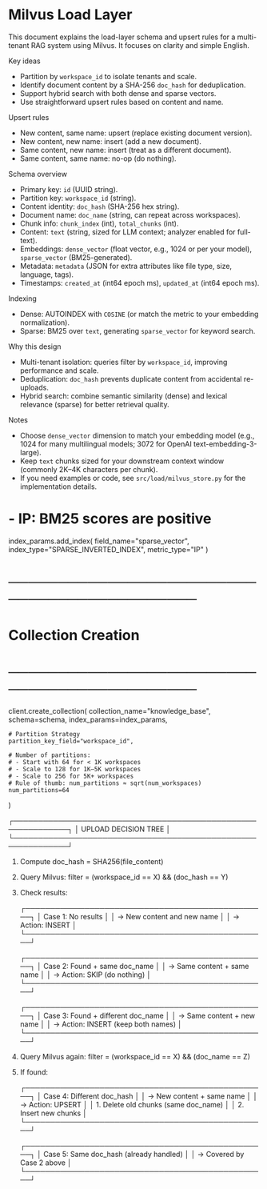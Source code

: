 # Milvus Load Layer  

This document explains the load-layer schema and upsert rules for a multi-tenant RAG system using Milvus. It focuses on clarity and simple English.

Key ideas
- Partition by `workspace_id` to isolate tenants and scale.
- Identify document content by a SHA-256 `doc_hash` for deduplication.
- Support hybrid search with both dense and sparse vectors.
- Use straightforward upsert rules based on content and name.

Upsert rules
- New content, same name: upsert (replace existing document version).
- New content, new name: insert (add a new document).
- Same content, new name: insert (treat as a different document).
- Same content, same name: no-op (do nothing).

Schema overview
- Primary key: `id` (UUID string).
- Partition key: `workspace_id` (string).
- Content identity: `doc_hash` (SHA-256 hex string).
- Document name: `doc_name` (string, can repeat across workspaces).
- Chunk info: `chunk_index` (int), `total_chunks` (int).
- Content: `text` (string, sized for LLM context; analyzer enabled for full-text).
- Embeddings: `dense_vector` (float vector, e.g., 1024 or per your model), `sparse_vector` (BM25-generated).
- Metadata: `metadata` (JSON for extra attributes like file type, size, language, tags).
- Timestamps: `created_at` (int64 epoch ms), `updated_at` (int64 epoch ms).

Indexing
- Dense: AUTOINDEX with `COSINE` (or match the metric to your embedding normalization).
- Sparse: BM25 over `text`, generating `sparse_vector` for keyword search.

Why this design
- Multi-tenant isolation: queries filter by `workspace_id`, improving performance and scale.
- Deduplication: `doc_hash` prevents duplicate content from accidental re-uploads.
- Hybrid search: combine semantic similarity (dense) and lexical relevance (sparse) for better retrieval quality.

Notes
- Choose `dense_vector` dimension to match your embedding model (e.g., 1024 for many multilingual models; 3072 for OpenAI text-embedding-3-large).
- Keep `text` chunks sized for your downstream context window (commonly 2K–4K characters per chunk).
- If you need examples or code, see `src/load/milvus_store.py` for the implementation details.
# - IP: BM25 scores are positive
index_params.add_index(
    field_name="sparse_vector",
    index_type="SPARSE_INVERTED_INDEX",
    metric_type="IP"
)

# ────────────────────────────────────────────
# Collection Creation
# ────────────────────────────────────────────
client.create_collection(
    collection_name="knowledge_base",
    schema=schema,
    index_params=index_params,
    
    # Partition Strategy
    partition_key_field="workspace_id",
    
    # Number of partitions:
    # - Start with 64 for < 1K workspaces
    # - Scale to 128 for 1K–5K workspaces
    # - Scale to 256 for 5K+ workspaces
    # Rule of thumb: num_partitions ≈ sqrt(num_workspaces)
    num_partitions=64
)

┌─────────────────────────────────────────────────────────────┐
│                    UPLOAD DECISION TREE                      │
└─────────────────────────────────────────────────────────────┘

1. Compute doc_hash = SHA256(file_content)

2. Query Milvus:
   filter = (workspace_id == X) && (doc_hash == Y)
   
3. Check results:

   ┌─────────────────────────────────────────────────┐
   │  Case 1: No results                             │
   │  → New content and new name                     │
   │  → Action: INSERT                               │
   └─────────────────────────────────────────────────┘

   ┌─────────────────────────────────────────────────┐
   │  Case 2: Found + same doc_name                  │
   │  → Same content + same name                     │
   │  → Action: SKIP (do nothing)                    │
   └─────────────────────────────────────────────────┘

   ┌─────────────────────────────────────────────────┐
   │  Case 3: Found + different doc_name             │
   │  → Same content + new name                      │
   │  → Action: INSERT (keep both names)             │
   └─────────────────────────────────────────────────┘

4. Query Milvus again:
   filter = (workspace_id == X) && (doc_name == Z)
   
5. If found:
   
   ┌─────────────────────────────────────────────────┐
   │  Case 4: Different doc_hash                     │
   │  → New content + same name                      │
   │  → Action: UPSERT                               │
   │    1. Delete old chunks (same doc_name)         │
   │    2. Insert new chunks                         │
   └─────────────────────────────────────────────────┘

   ┌─────────────────────────────────────────────────┐
   │  Case 5: Same doc_hash (already handled)        │
   │  → Covered by Case 2 above                      │
   └─────────────────────────────────────────────────┘
